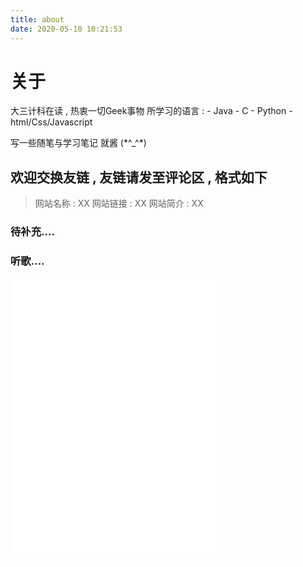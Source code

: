 ```yaml
---
title: about
date: 2020-05-10 10:21:53
---
```

# 关于
大三计科在读 , 热衷一切Geek事物
所学习的语言 : 
    - Java
    - C
    - Python
    - html/Css/Javascript

写一些随笔与学习笔记
就酱 (\*\^_^\*)

## 欢迎交换友链 , 友链请发至评论区 , 格式如下
> 网站名称 : XX
> 网站链接 : XX
> 网站简介 : XX

### 待补充....
### 听歌....
<iframe frameborder="no" border="0" marginwidth="0" marginheight="0" width=330 height=450 src="//music.163.com/outchain/player?type=0&id=2520739691&auto=1&height=430"></iframe>
